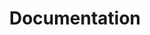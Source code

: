 ---
title: Documentation
description: Mainroad theme documentation, including getting started, customization guides, and FAQ.
---
